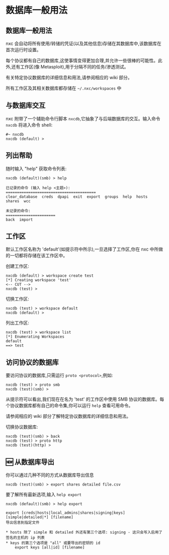 # 数据库一般用法

## 数据库一般用法

nxc 会自动将所有使用/转储的凭证(以及其他信息)存储在其数据库中,该数据库在首次运行时设置。

每个协议都有自己的数据库,这使事情变得更加合理,并允许一些很棒的可能性。此外,还有工作区(像 Metasploit),用于分隔不同的任务/渗透测试。

有关特定协议数据库的详细信息和用法,请参阅相应的 wiki 部分。

所有工作区及其相关数据库都存储在 `~/.nxc/workspaces` 中

## 与数据库交互

nxc 附带了一个辅助命令行脚本 `nxcdb`,它抽象了与后端数据库的交互。输入命令 `nxcdb` 将进入命令 shell:

```
#~ nxcdb
nxcdb (default) >
```

## 列出帮助

随时输入 "help" 获取命令列表:

```
nxcdb (default)(smb) > help

已记录的命令 (输入 help <主题>):
========================================
clear_database  creds  dpapi  exit  export  groups  help  hosts  shares  wcc

未记录的命令:
======================
back  import
```

## 工作区

默认工作区名称为 'default'(如提示符中所示),一旦选择了工作区,你在 nxc 中所做的一切都将存储在该工作区中。

创建工作区:

```
nxcdb (default) > workspace create test
[*] Creating workspace 'test'
<-- CUT -->
nxcdb (test) >
```

切换工作区:

```
nxcdb (test) > workspace default
nxcdb (default) >
```

列出工作区:

```
nxcdb (test) > workspace list
[*] Enumerating Workspaces
default
==> test
```

## 访问协议的数据库

要访问协议的数据库,只需运行 `proto <protocol>`,例如:

```
nxcdb (test) > proto smb
nxcdb (test)(smb) >
```

从提示符可以看出,我们现在在名为 'test' 的工作区中使用 SMB 协议的数据库。每个协议数据库都有自己的命令集,你可以运行 `help` 查看可用命令。

请参阅相应的 wiki 部分了解特定协议数据库的详细信息和用法。

切换协议数据库:

```
nxcdb (test)(smb) > back
nxcdb (test) > proto http
nxcdb (test)(http) >
```

## :new: 从数据库导出

你可以通过几种不同的方式从数据库导出信息

```
nxcdb (test)(smb) > export shares detailed file.csv
```

要了解所有最新选项,输入 `help export`

```
nxcdb (default)(smb) > help export

export [creds|hosts|local_admins|shares|signing|keys] [simple|detailed|*] [filename]
导出信息到指定文件

* hosts 除了 simple 和 detailed 外还有第三个选项: signing - 这只会写入启用了签名的主机的 ip 列表
* keys 的第三个选项是 "all" 或要导出的密钥的 id
    export keys [all|id] [filename]
```
